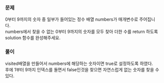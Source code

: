 ### 문제

0부터 9까지의 숫자 중 일부가 들어있는 정수 배열 numbers가 매개변수로 주어집니다.    
numbers에서 찾을 수 없는 0부터 9까지의 숫자를 모두 찾아 더한 수를 return 하도록 solution 함수를 완성해주세요.   


### 풀이

visited배열을 만들어서 numbers에 해당하는 숫자이면 true로 설정하도록 하였다.   
후에 1부터 9까지 인덱스를 돌면서 false인것을 찾으면 자연스럽게 없는 숫자를 찾을 수 있다.

